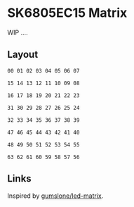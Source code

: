 # SK6805EC15 Matrix

WIP ....

## Layout

```
00 01 02 03 04 05 06 07

15 14 13 12 11 10 09 08

16 17 18 19 20 21 22 23

31 30 29 28 27 26 25 24

32 33 34 35 36 37 38 39

47 46 45 44 43 42 41 40

48 49 50 51 52 53 54 55

63 62 61 60 59 58 57 56
```

## Links

Inspired by [gumslone/led-matrix](https://oshwlab.com/gumslone/led-matrix).
